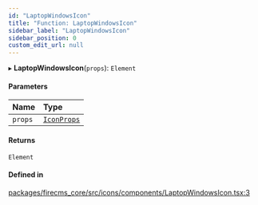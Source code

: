 ```yaml
---
id: "LaptopWindowsIcon"
title: "Function: LaptopWindowsIcon"
sidebar_label: "LaptopWindowsIcon"
sidebar_position: 0
custom_edit_url: null
---
```


▸ **LaptopWindowsIcon**(`props`): `Element`

#### Parameters

| Name | Type |
| :------ | :------ |
| `props` | [`IconProps`](../types/IconProps.md) |

#### Returns

`Element`

#### Defined in

[packages/firecms_core/src/icons/components/LaptopWindowsIcon.tsx:3](https://github.com/FireCMSco/firecms/blob/d45f3739/packages/firecms_core/src/icons/components/LaptopWindowsIcon.tsx#L3)
